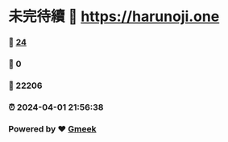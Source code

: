 # 未完待續 :link: https://harunoji.one 
### :page_facing_up: [24](https://harunoji.one/tag.html) 
### :speech_balloon: 0 
### :hibiscus: 22206 
### :alarm_clock: 2024-04-01 21:56:38 
### Powered by :heart: [Gmeek](https://github.com/Meekdai/Gmeek)
